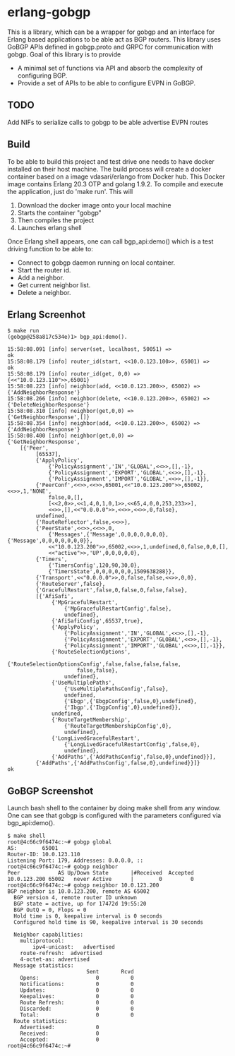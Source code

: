 # erlang-gobgp
This is a library, which can be a wrapper for gobgp and an interface for Erlang based applications to be able act as BGP routers. This library uses GoBGP APIs defined in gobgp.proto and GRPC for communication with gobgp.
Goal of this library is to provide
* A  minimal set of functions via API and absorb the complexity of configuring BGP.
* Provide a set of APIs to be able to configure EVPN in GoBGP. 

## TODO
Add NIFs to serialize calls to gobgp to be able advertise EVPN routes
## Build
To be able to build this project and test drive one needs to have docker installed on their host machine. The build process will create a docker container based on a image vdasari/erlango from Docker hub. This Docker image contains Erlang 20.3 OTP and golang 1.9.2.
To compile and execute the application, just do 'make run'. This will 
1. Download the docker image onto your local machine
2. Starts the container "gobgp" 
3. Then compiles the project
4. Launches erlang shell

Once Erlang shell appears, one can call bgp_api:demo() which is a test driving function to be able to:
* Connect to gobgp daemon running on local container.
* Start the router id.
* Add a neighbor.
* Get current neighbor list.
* Delete a neighbor.

## Erlang Screenhot
```
$ make run
(gobgp@258a817c534e)1> bgp_api:demo().

15:58:08.091 [info] server(set, localhost, 50051) =>
ok
15:58:08.179 [info] router_id(start, <<10.0.123.100>>, 65001) =>
ok
15:58:08.179 [info] router_id(get, 0,0) =>
{<<"10.0.123.110">>,65001}
15:58:08.223 [info] neighbor(add, <<10.0.123.200>>, 65002) =>
{'AddNeighborResponse'}
15:58:08.266 [info] neighbor(delete, <<10.0.123.200>>, 65002) =>
{'DeleteNeighborResponse'}
15:58:08.310 [info] neighbor(get,0,0) =>
{'GetNeighborResponse',[]}
15:58:08.354 [info] neighbor(add, <<10.0.123.200>>, 65002) =>
{'AddNeighborResponse'}
15:58:08.400 [info] neighbor(get,0,0) =>
{'GetNeighborResponse',
    [{'Peer',
         [65537],
         {'ApplyPolicy',
             {'PolicyAssignment','IN','GLOBAL',<<>>,[],-1},
             {'PolicyAssignment','EXPORT','GLOBAL',<<>>,[],-1},
             {'PolicyAssignment','IMPORT','GLOBAL',<<>>,[],-1}},
         {'PeerConf',<<>>,<<>>,65001,<<"10.0.123.200">>,65002,<<>>,1,'NONE',
             false,0,[],
             [<<2,0>>,<<1,4,0,1,0,1>>,<<65,4,0,0,253,233>>],
             <<>>,[],<<"0.0.0.0">>,<<>>,<<>>,0,false},
         undefined,
         {'RouteReflector',false,<<>>},
         {'PeerState',<<>>,<<>>,0,
             {'Messages',{'Message',0,0,0,0,0,0,0},{'Message',0,0,0,0,0,0,0}},
             <<"10.0.123.200">>,65002,<<>>,1,undefined,0,false,0,0,[],
             <<"active">>,'UP',0,0,0,0,0},
         {'Timers',
             {'TimersConfig',120,90,30,0},
             {'TimersState',0,0,0,0,0,0,1509638288}},
         {'Transport',<<"0.0.0.0">>,0,false,false,<<>>,0,0},
         {'RouteServer',false},
         {'GracefulRestart',false,0,false,0,false,false},
         [{'AfiSafi',
              {'MpGracefulRestart',
                  {'MpGracefulRestartConfig',false},
                  undefined},
              {'AfiSafiConfig',65537,true},
              {'ApplyPolicy',
                  {'PolicyAssignment','IN','GLOBAL',<<>>,[],-1},
                  {'PolicyAssignment','EXPORT','GLOBAL',<<>>,[],-1},
                  {'PolicyAssignment','IMPORT','GLOBAL',<<>>,[],-1}},
              {'RouteSelectionOptions',
                  {'RouteSelectionOptionsConfig',false,false,false,false,
                      false,false},
                  undefined},
              {'UseMultiplePaths',
                  {'UseMultiplePathsConfig',false},
                  undefined,
                  {'Ebgp',{'EbgpConfig',false,0},undefined},
                  {'Ibgp',{'IbgpConfig',0},undefined}},
              undefined,
              {'RouteTargetMembership',
                  {'RouteTargetMembershipConfig',0},
                  undefined},
              {'LongLivedGracefulRestart',
                  {'LongLivedGracefulRestartConfig',false,0},
                  undefined},
              {'AddPaths',{'AddPathsConfig',false,0},undefined}}],
         {'AddPaths',{'AddPathsConfig',false,0},undefined}}]}
ok
```
## GoBGP Screenshot
Launch bash shell to the container by doing make shell from any window. One can see that gobgp is configured with the parameters configured via bgp_api:demo().
```
$ make shell
root@4c66c9f6474c:~# gobgp global
AS:        65001
Router-ID: 10.0.123.110
Listening Port: 179, Addresses: 0.0.0.0, ::
root@4c66c9f6474c:~# gobgp neighbor
Peer            AS Up/Down State       |#Received  Accepted
10.0.123.200 65002   never Active      |        0         0
root@4c66c9f6474c:~# gobgp neighbor 10.0.123.200
BGP neighbor is 10.0.123.200, remote AS 65002
  BGP version 4, remote router ID unknown
  BGP state = active, up for 17472d 19:55:20
  BGP OutQ = 0, Flops = 0
  Hold time is 0, keepalive interval is 0 seconds
  Configured hold time is 90, keepalive interval is 30 seconds

  Neighbor capabilities:
    multiprotocol:
        ipv4-unicast:	advertised
    route-refresh:	advertised
    4-octet-as:	advertised
  Message statistics:
                         Sent       Rcvd
    Opens:                  0          0
    Notifications:          0          0
    Updates:                0          0
    Keepalives:             0          0
    Route Refresh:          0          0
    Discarded:              0          0
    Total:                  0          0
  Route statistics:
    Advertised:             0
    Received:               0
    Accepted:               0
root@4c66c9f6474c:~#
```